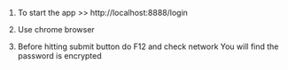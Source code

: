 1) To start the app >> http://localhost:8888/login

2) Use chrome browser

3) Before hitting submit button do F12 and check network
You will find the password is encrypted
